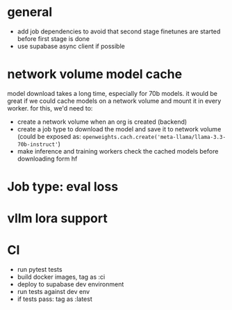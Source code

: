 

# general
- add job dependencies to avoid that second stage finetunes are started before first stage is done
- use supabase async client if possible

# network volume model cache
model download takes a long time, especially for 70b models. it would be great if we could cache models on a network volume and mount it in every worker. for this, we'd need to:
- create a network volume when an org is created (backend)
- create a job type to download the model and save it to network volume (could be exposed as: `openweights.cach.create('meta-llama/llama-3.3-70b-instruct'`)
- make inference and training workers check the cached models before downloading form hf

# Job type: eval loss

# vllm lora support

# CI
- run pytest tests
- build docker images, tag as :ci
- deploy to supabase dev environment
- run tests against dev env
- if tests pass: tag as :latest
